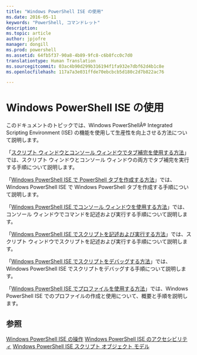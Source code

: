 ```yaml
---
title: "Windows PowerShell ISE の使用"
ms.date: 2016-05-11
keywords: "PowerShell, コマンドレット"
description: 
ms.topic: article
author: jpjofre
manager: dongill
ms.prod: powershell
ms.assetid: 64fb5f37-90a8-4b89-9fc8-c6b8fcc0c7d0
translationtype: Human Translation
ms.sourcegitcommit: 03ac4b90d299b316194f1fa932e7dbf62d4b1c8e
ms.openlocfilehash: 117a7a3e031ffde70ebcbcb5d180c2d7b822ac76

---
```


# Windows PowerShell ISE の使用
このドキュメントのトピックでは、Windows PowerShellÂ® Integrated Scripting Environment (ISE) の機能を使用して生産性を向上させる方法について説明します。

「[スクリプト ウィンドウとコンソール ウィンドウでタブ補完を使用する方法](How-to-Use-Tab-Completion-in-the-Script-Pane-and-Console-Pane.md)」では、スクリプト ウィンドウとコンソール ウィンドウの両方でタブ補完を実行する手順について説明します。

「[Windows PowerShell ISE で PowerShell タブを作成する方法](How-to-Create-a-PowerShell-Tab-in-Windows-PowerShell-ISE.md)」では、Windows PowerShell ISE で Windows PowerShell タブを作成する手順について説明します。

「[Windows PowerShell ISE でコンソール ウィンドウを使用する方法](How-to-Use-the-Console-Pane-in-the-Windows-PowerShell-ISE.md)」では、コンソール ウィンドウでコマンドを記述および実行する手順について説明します。

「[Windows PowerShell ISE でスクリプトを記述および実行する方法](How-to-Write-and-Run-Scripts-in-the-Windows-PowerShell-ISE.md)」では、スクリプト ウィンドウでスクリプトを記述および実行する手順について説明します。

「[Windows PowerShell ISE でスクリプトをデバッグする方法](How-to-Debug-Scripts-in-Windows-PowerShell-ISE.md)」では、Windows PowerShell ISE でスクリプトをデバッグする手順について説明します。

「[Windows PowerShell ISE でプロファイルを使用する方法](How-to-Use-Profiles-in-Windows-PowerShell-ISE.md)」では、Windows PowerShell ISE でのプロファイルの作成と使用について、概要と手順を説明します。

## 参照
[Windows PowerShell ISE の操作](../../getting-started/fundamental/Exploring-the-Windows-PowerShell-ISE.md)
[Windows PowerShell ISE のアクセシビリティ](../../setup/Accessibility-in-Windows-PowerShell-ISE.md)
[Windows PowerShell ISE スクリプト オブジェクト モデル](https://technet.microsoft.com/en-us/library/69b047d0-da79-413e-b948-8e45d05d1f85)




<!--HONumber=Aug16_HO3-->


